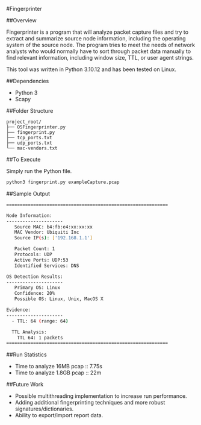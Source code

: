 #Fingerprinter

##Overview

Fingerprinter is a program that will analyze packet capture files and try to extract and summarize source node information, including the operating system of the source node. The program tries to meet the needs of network analysts who would normally have to sort through packet data manually to find relevant information, including window size, TTL, or user agent strings.

This tool was written in Python 3.10.12 and has been tested on Linux.

##Dependencies
* Python 3
* Scapy

##Folder Structure

```
project_root/
├── OSFingerprinter.py
├── fingerprint.py
├── tcp_ports.txt
├── udp_ports.txt
└── mac-vendors.txt

```

##To Execute

Simply run the Python file.

```bash
python3 fingerprint.py exampleCapture.pcap
```
##Sample Output

```bash
============================================================

Node Information:
---------------------
   Source MAC: b4:fb:e4:xx:xx:xx
   MAC Vendor: Ubiquiti Inc
   Source IP(s): ['192.168.1.1']

   Packet Count: 1
   Protocols: UDP
   Active Ports: UDP:53
   Identified Services: DNS

OS Detection Results:
---------------------
   Primary OS: Linux
   Confidence: 20%
   Possible OS: Linux, Unix, MacOS X

Evidence:
---------------------
  - TTL: 64 (range: 64)

  TTL Analysis:
    TTL 64: 1 packets
============================================================

```
##Run Statistics
* Time to analyze 16MB pcap :: 7.75s
* Time to analyze 1.8GB pcap :: 22m

##Future Work
* Possible multithreading implementation to increase run performance.    
* Adding additional fingerprinting techniques and more robust signatures/dictionaries.    
* Ability to export/import report data.
